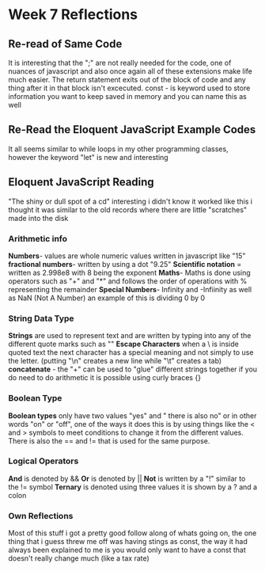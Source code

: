 # Week 7 Reflections

## Re-read of Same Code

It is interesting that the ";" are not really needed for the code, one of nuances of javascript and also once again all of these extensions make life much easier.
The return statement exits out of the block of code and any thing after it in that block isn't excecuted.
const - is keyword used to store information you want to keep saved in memory and you can name this as well

## Re-Read the Eloquent JavaScript Example Codes

It all seems similar to while loops in my other programming classes, however the keyword "let" is new and interesting

## Eloquent JavaScript Reading

"The shiny or dull spot of a cd" interesting i didn't know it worked like this i thought it was similar to the old records where there are little "scratches" made into the disk

### Arithmetic info

**Numbers**- values are whole numeric values written in javascript like "15"
**fractional numbers**- written by using a dot "9.25"
**Scientific notation** = written as 2.998e8 with 8 being the exponent
**Maths**- Maths is done using operators such as "+" and "*" and follows the order of operations with % representing the remainder
**Special Numbers**- Infinity and -Infiinity as well as NaN (Not A Number) an example of this is dividing 0 by 0

### String Data Type

**Strings** are used to represent text and are written by typing into any of the different quote marks such as ""
**Escape Characters** when a \ is inside quoted text the next character has a special meaning and not simply to use the letter. (putting "\n" creates a new line while "\t" creates a tab)
**concatenate** - the "+" can be used to "glue" different strings together if you do need to do arithmetic it is possible using curly braces {}

### Boolean Type

**Boolean types** only have two values "yes" and " there is also no" or in other words "on" or "off", one of the ways it does this is by using things like the < and >  symbols to meet conditions to change it from the different values. There is also the == and != that is used for the same purpose.

### Logical Operators

**And** is denoted by &&
**Or** is denoted by ||
**Not** is written by a "!" similar to the != symbol
**Ternary** is denoted using three values it is shown by a ? and a colon

### Own Reflections

Most of this stuff i got a pretty good follow along of whats going on, the one thing that i guess threw me off was having stings as const, the way it had always been explained to me is you would only want to have a const that doesn't really change much (like a tax rate)
